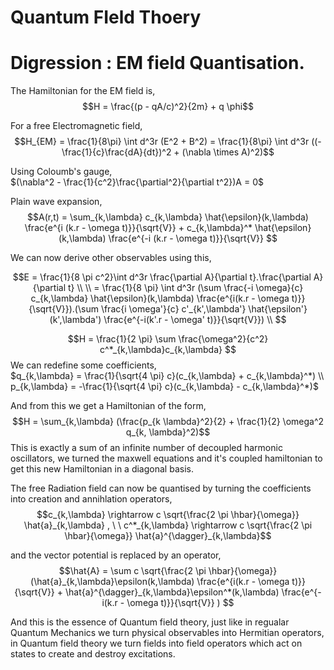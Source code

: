 # Quantum FIeld Thoery

# Digression : EM field Quantisation. 

The Hamiltonian for the EM field is,     
$$H = \frac{(p - qA/c)^2}{2m} + q \phi$$

For a free Electromagnetic field, 
$$H_{EM} = \frac{1}{8\pi} \int d^3r (E^2 + B^2) = \frac{1}{8\pi} \int d^3r ((-\frac{1}{c}\frac{dA}{dt})^2 + (\nabla \times A)^2)$$

Using Coloumb's gauge,    
$(\nabla^2 - \frac{1}{c^2}\frac{\partial^2}{\partial t^2})A = 0$

Plain wave expansion, 
$$A(r,t) = \sum_{k,\lambda} c_{k,\lambda} \hat{\epsilon}(k,\lambda) \frac{e^{i (k.r - \omega t)}}{\sqrt{V}} + c_{k,\lambda}^* \hat{\epsilon}(k,\lambda) \frac{e^{-i (k.r - \omega t)}}{\sqrt{V}}  $$

We can now derive other observables using this, 

$$E = \frac{1}{8 \pi c^2}\int d^3r \frac{\partial A}{\partial t}.\frac{\partial A}{\partial t} \\ \\ = \frac{1}{8 \pi} \int d^3r (\sum \frac{-i \omega}{c} c_{k,\lambda} \hat{\epsilon}(k,\lambda) \frac{e^{i(k.r - \omega t)}}{\sqrt{V}}).(\sum \frac{i \omega'}{c} c'_{k',\lambda'} \hat{\epsilon'}(k',\lambda') \frac{e^{-i(k'.r - \omega' t)}}{\sqrt{V}})  \\ $$

$$H = \frac{1}{2 \pi} \sum \frac{\omega^2}{c^2} c^*_{k,\lambda}c_{k,\lambda}  $$
We can redefine some coefficients,     
$q_{k,\lambda} = \frac{1}{\sqrt{4 \pi} c}(c_{k,\lambda} + c_{k,\lambda}^*) \\ p_{k,\lambda} = -\frac{1}{\sqrt{4 \pi} c}(c_{k,\lambda} - c_{k,\lambda}^*)$

And from this we get a Hamiltonian of the form, 
$$H = \sum_{k,\lambda} (\frac{p_{k \lambda}^2}{2} + \frac{1}{2} \omega^2 q_{k, \lambda}^2)$$
This is exactly a sum of an infinite number of decoupled harmonic oscillators, we turned the maxwell equations and it's coupled hamiltonian to get this new Hamiltonian in a diagonal basis. 

The free Radiation field can now be quantised by turning the coefficients into creation and annihlation operators, 
$$c_{k,\lambda} \rightarrow c \sqrt{\frac{2 \pi \hbar}{\omega}} \hat{a}_{k,\lambda} ,  \ \ c^*_{k,\lambda} \rightarrow c \sqrt{\frac{2 \pi \hbar}{\omega}} \hat{a}^{\dagger}_{k,\lambda}$$

and the vector potential is replaced by an operator, 
$$\hat{A} = \sum c \sqrt{\frac{2 \pi \hbar}{\omega}} (\hat{a}_{k,\lambda}\epsilon(k,\lambda) \frac{e^{i(k.r - \omega t)}}{\sqrt{V}} + \hat{a}^{\dagger}_{k,\lambda}\epsilon^*(k,\lambda) \frac{e^{-i(k.r - \omega t)}}{\sqrt{V}} ) $$

And this is the essence of Quantum field theory, just like in regualar Quantum Mechanics we turn physical observables into Hermitian operators, in Quantum field theory we turn fields into field operators which act on states to create and destroy excitations. 


